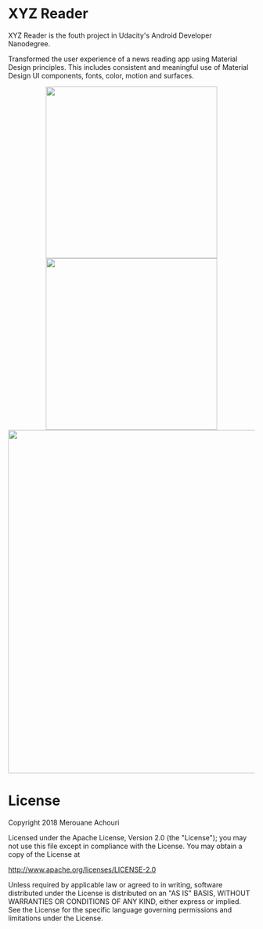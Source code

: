 # XYZ Reader
XYZ Reader is the fouth project in Udacity's Android Developer Nanodegree.

Transformed the user experience of a news reading app using Material Design principles. This includes consistent and meaningful use of Material Design UI components, fonts, color, motion and surfaces.

<p align="center">
  <img src="http://amerouane.com/wp-content/uploads/2018/04/device-2018-04-22-220023.jpg" width="350"/>
  <img src="http://amerouane.com/wp-content/uploads/2018/04/device-2018-04-22-220129.jpg" width="350"/>
  
  </br>
  
  <img src="http://amerouane.com/wp-content/uploads/2018/04/device-2018-04-22-221423.jpg" width="700"/>
</p>

# License
Copyright 2018 Merouane Achouri

Licensed under the Apache License, Version 2.0 (the "License"); you may not use this file except in compliance with the License. You may obtain a copy of the License at

http://www.apache.org/licenses/LICENSE-2.0

Unless required by applicable law or agreed to in writing, software distributed under the License is distributed on an "AS IS" BASIS, WITHOUT WARRANTIES OR CONDITIONS OF ANY KIND, either express or implied. See the License for the specific language governing permissions and limitations under the License.
